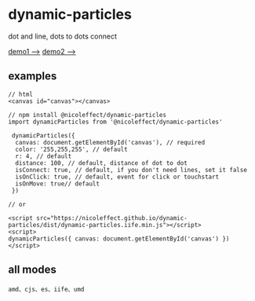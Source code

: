 # dynamic-particles

dot and line, dots to dots connect

[demo1 -->](https://nicoleffect.github.io/dynamic-particles/examples/index.html)
[demo2 -->](https://nicoleffect.github.io/dynamic-particles/examples/index2.html)

## examples

```
// html
<canvas id="canvas"></canvas>
```

```
// npm install @nicoleffect/dynamic-particles
import dynamicParticles from '@nicoleffect/dynamic-particles'

 dynamicParticles({
  canvas: document.getElementById('canvas'), // required
  color: '255,255,255', // default
  r: 4, // default
  distance: 100, // default, distance of dot to dot
  isConnect: true, // default, if you don't need lines, set it false
  isOnClick: true, // default, event for click or touchstart
  isOnMove: true// default
 })

```

```
// or

<script src="https://nicoleffect.github.io/dynamic-particles/dist/dynamic-particles.iife.min.js"></script>
<script>
dynamicParticles({ canvas: document.getElementById('canvas') })
</script>
```

## all modes

```
amd、cjs、es、iife、umd
```
